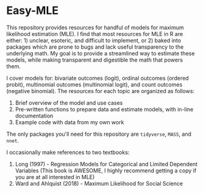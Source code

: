# Easy-MLE

This repository provides resources for handful of models for maximum likelihood estimation (MLE). I find that most resources for MLE in R are either: 1) unclear, esoteric, and difficult to implement, or 2) baked into packages which are prone to bugs and lack useful transparency to the underlying math. My goal is to provide a streamlined way to estimate these models, while making transparent and digestible the math that powers them.

I cover models for: bivariate outcomes (logit), ordinal outcomes (ordered probit), multinomial outcomes (multinomial logit), and count outcomes (negative binomial). The resources for each topic are organized as follows:

  1. Brief overview of the model and use cases
  2. Pre-written functions to prepare data and estimate models, with in-line documentation
  3. Example code with data from my own work

The only packages you'll need for this repository are `tidyverse`, `MASS`, and `nnet`.

I occasionally make references to two textbooks:
  1. Long (1997) - Regression Models for Categorical and Limited Dependent Variables (This book is AWESOME, I highly recommend getting a copy if you are at all interested in MLE)
  2. Ward and Ahlquist (2018) - Maximum Likelihood for Social Science
